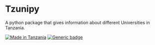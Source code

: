 # Tzunipy

A python package that gives information about different Universities in Tanzania.

[![Made in Tanzania](https://img.shields.io/badge/made%20in-tanzania-008751.svg?style=flat-square)](https://github.com/Tanzania-Developers-Community/made-in-tanzania)
[![Generic badge](https://img.shields.io/badge/pip-python-<COLOR>.svg)](https://shields.io/)
